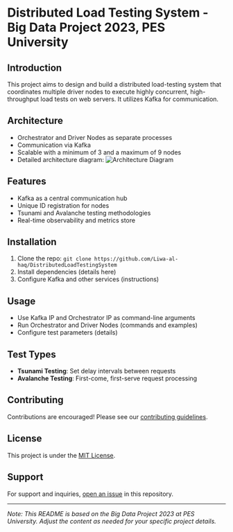 # Distributed Load Testing System - Big Data Project 2023, PES University

## Introduction
This project aims to design and build a distributed load-testing system that coordinates multiple driver nodes to execute highly concurrent, high-throughput load tests on web servers. It utilizes Kafka for communication.

## Architecture
- Orchestrator and Driver Nodes as separate processes
- Communication via Kafka
- Scalable with a minimum of 3 and a maximum of 9 nodes
- Detailed architecture diagram: ![Architecture Diagram](https://i.imgur.com/dEAZWyX.png)

## Features
- Kafka as a central communication hub
- Unique ID registration for nodes
- Tsunami and Avalanche testing methodologies
- Real-time observability and metrics store

## Installation
1. Clone the repo: `git clone https://github.com/Liwa-al-haq/DistributedLoadTestingSystem`
2. Install dependencies (details here)
3. Configure Kafka and other services (instructions)

## Usage
- Use Kafka IP and Orchestrator IP as command-line arguments
- Run Orchestrator and Driver Nodes (commands and examples)
- Configure test parameters (details)

## Test Types
- **Tsunami Testing**: Set delay intervals between requests
- **Avalanche Testing**: First-come, first-serve request processing

## Contributing
Contributions are encouraged! Please see our [contributing guidelines](CONTRIBUTING.md).

## License
This project is under the [MIT License](LICENSE.md).

## Support
For support and inquiries, [open an issue](https://github.com/Liwa-al-haq/DistributedLoadTestingSystem/issues) in this repository.

---

*Note: This README is based on the Big Data Project 2023 at PES University. Adjust the content as needed for your specific project details.*

